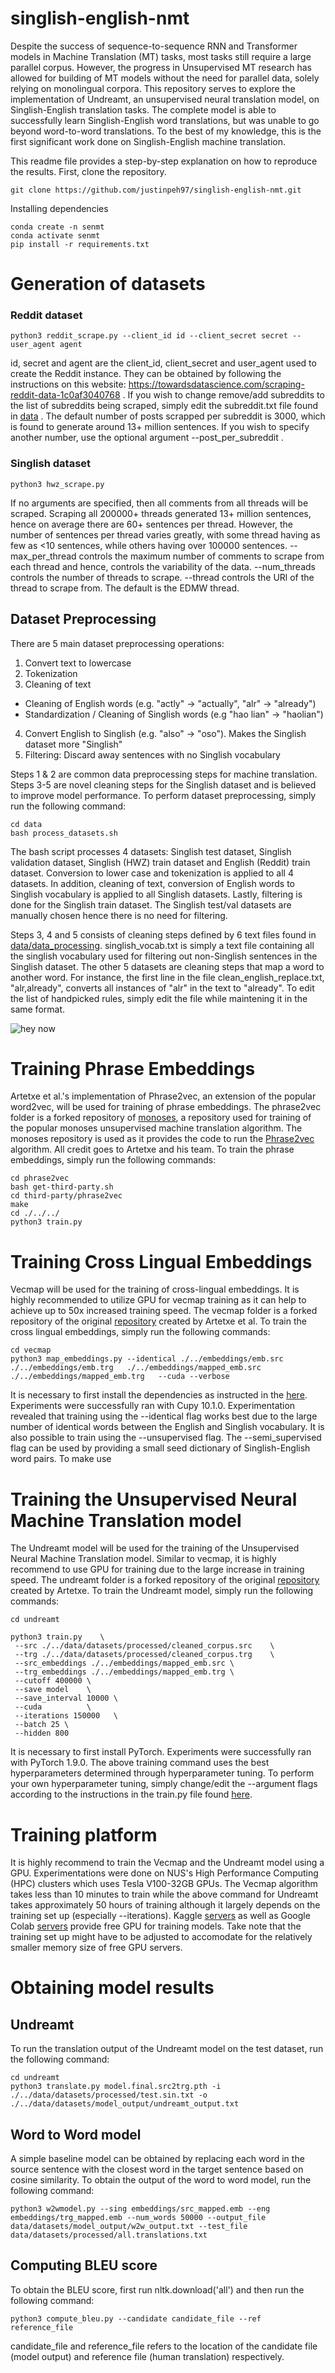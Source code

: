 # singlish-english-nmt
 
 Despite the success of sequence-to-sequence RNN and Transformer models in Machine Translation (MT) tasks, most tasks still require a large parallel corpus. However, the progress in Unsupervised MT research has allowed for building of MT models without the need for parallel data, solely relying on monolingual corpora. This repository serves to explore the implementation of Undreamt, an unsupervised neural translation model, on Singlish-English translation tasks. The complete model is able to successfully learn Singlish-English word translations, but was unable to go beyond word-to-word translations. To the best of my knowledge, this is the first significant work done on Singlish-English machine translation.
 
 This readme file provides a step-by-step explanation on how to reproduce the results. First, clone the repository.

```
git clone https://github.com/justinpeh97/singlish-english-nmt.git
```

Installing dependencies
```
conda create -n senmt
conda activate senmt
pip install -r requirements.txt
```

 # Generation of datasets
 
 ### Reddit dataset
 
```
python3 reddit_scrape.py --client_id id --client_secret secret --user_agent agent
```
id, secret and agent are the client_id, client_secret and user_agent used to create the Reddit instance. They can be obtained by following the instructions on this website: https://towardsdatascience.com/scraping-reddit-data-1c0af3040768 . If you wish to change remove/add subreddits to the list of subreddits being scraped, simply edit the subreddit.txt file found in [data](https://github.com/justinpeh97/singlish-english-nmt/tree/main/data/generate_data) . The default number of posts scrapped per subreddit is 3000, which is found to generate around 13+ million sentences. If you wish to specify another number, use the optional argument --post_per_subreddit .

### Singlish dataset

```
python3 hwz_scrape.py 
```
If no arguments are specified, then all comments from all threads will be scraped. Scraping all 200000+ threads generated 13+ million sentences, hence on average there are 60+ sentences per thread. However, the number of sentences per thread varies greatly, with some thread having as few as <10 sentences, while others having over 100000 sentences. --max_per_thread controls the maximum number of comments to scrape from each thread and hence, controls the variability of the data. --num_threads controls the number of threads to scrape. --thread controls the URl of the thread to scrape from. The default is the EDMW thread.

## Dataset Preprocessing

There are 5 main dataset preprocessing operations:
1. Convert text to lowercase
2. Tokenization
3. Cleaning of text 
- Cleaning of English words (e.g. "actly" -> "actually", "alr" -> "already")
- Standardization / Cleaning of Singlish words (e.g "hao lian" -> "haolian")
4. Convert English to Singlish (e.g. "also" -> "oso"). Makes the Singlish dataset more "Singlish"
5. Filtering: Discard away sentences with no Singlish vocabulary

Steps 1 & 2 are common data preprocessing steps for machine translation. Steps 3-5 are novel cleaning steps for the Singlish dataset and is believed to improve model performance. To perform dataset preprocessing, simply run the following command:

```
cd data
bash process_datasets.sh
```

The bash script processes 4 datasets: Singlish test dataset, Singlish validation dataset, Singlish (HWZ) train dataset and English (Reddit) train dataset. Conversion to lower case and tokenization is applied to all 4 datasets. In addition, cleaning of text, conversion of English words to Singlish vocabulary is applied to all Singlish datasets. Lastly, filtering is done for the Singlish train dataset. The Singlish test/val datasets are manually chosen hence there is no need for filtering.

Steps 3, 4 and 5 consists of cleaning steps defined by 6 text files found in [data/data_processing](https://github.com/justinpeh97/singlish-english-nmt/tree/main/data/data_processing). singlish_vocab.txt is simply a text file containing all the singlish vocabulary used for filtering out non-Singlish sentences in the Singlish dataset. The other 5 datasets are cleaning steps that map a word to another word. For instance, the first line in the file clean_english_replace.txt, "alr,already", converts all instances of "alr" in the text to "already". To edit the list of handpicked rules, simply edit the file while maintening it in the same format.

![hey now](https://github.com/justinpeh97/singlish-english-nmt/blob/main/images/convert.PNG?raw=true)

# Training Phrase Embeddings

Artetxe et al.'s implementation of Phrase2vec, an extension of the popular word2vec, will be used for training of phrase embeddings. The phrase2vec folder is a forked repository of [monoses](https://github.com/artetxem/monoses), a repository used for training of the popular monoses unsupervised machine translation algorithm. The monoses repository is used as it provides the code to run the [Phrase2vec](https://github.com/artetxem/phrase2vec) algorithm. All credit goes to Artetxe and his team. To train the phrase embeddings, simply run the following commands:

```
cd phrase2vec
bash get-third-party.sh
cd third-party/phrase2vec
make
cd ./../../
python3 train.py 

```
[comment]: <> (python3 train.py --src_file ./../data/datasets/processed/cleaned_cleaned_corpus.src --trg_file ./../data/datasets/processed/cleaned_cleaned_corpus.trg)

# Training Cross Lingual Embeddings

Vecmap will be used for the training of cross-lingual embeddings. It is highly recommended to utilize GPU for vecmap training as it can help to achieve up to 50x increased training speed. The vecmap folder is a forked repository of the original [repository](https://github.com/artetxem/vecmap) created by Artetxe et al. To train the cross lingual embeddings, simply run the following commands:

```
cd vecmap
python3 map_embeddings.py --identical ./../embeddings/emb.src ./../embeddings/emb.trg   ./../embeddings/mapped_emb.src ./../embeddings/mapped_emb.trg   --cuda --verbose
```

It is necessary to first install the dependencies as instructed in the [here](https://github.com/artetxem/vecmap). Experiments were successfully ran with Cupy 10.1.0. Experimentation revealed that training using the --identical flag works best due to the large number of identical words between the English and Singlish vocabulary. It is also possible to train using the --unsupervised flag. The --semi_supervised flag can be used by providing a small seed dictionary of Singlish-English word pairs. To make use 

# Training the Unsupervised Neural Machine Translation model

The Undreamt model will be used for the training of the Unsupervised Neural Machine Translation model. Similar to vecmap, it is highly recommend to use GPU for training due to the large increase in training speed. The undreamt folder is a forked repository of the original [repository](https://github.com/artetxem/undreamt) created by Artetxe. To train the Undreamt model, simply run the following commands:

```
cd undreamt

python3 train.py    \
 --src ./../data/datasets/processed/cleaned_corpus.src    \
 --trg ./../data/datasets/processed/cleaned_corpus.trg    \
 --src_embeddings ./../embeddings/mapped_emb.src \ 
 --trg_embeddings ./../embeddings/mapped_emb.trg \
 --cutoff 400000 \
 --save model    \
 --save_interval 10000 \
 --cuda          \
 --iterations 150000   \
 --batch 25 \
 --hidden 800
```
It is necessary to first install PyTorch. Experiments were successfully ran with PyTorch 1.9.0. The above training command uses the best hyperparameters determined through hyperparameter tuning. To perform your own hyperparameter tuning, simply change/edit the --argument flags according to the instructions in the train.py file found [here](https://github.com/artetxem/undreamt/blob/master/undreamt/train.py). 


# Training platform

It is highly recommend to train the Vecmap and the Undreamt model using a GPU. Experimentations were done on NUS's High Performance Computing (HPC) clusters which uses Tesla V100-32GB GPUs. The Vecmap algorithm takes less than 10 minutes to train while the above command for Undreamt takes approximately 50 hours of training although it largely depends on the training set up (especially --iterations). Kaggle [servers](https://www.kaggle.com/code) as well as Google Colab [servers](https://colab.research.google.com/) provide free GPU for training models. Take note that the training set up might have to be adjusted to accomodate for the relatively smaller memory size of free GPU servers.

# Obtaining model results

## Undreamt 

To run the translation output of the Undreamt model on the test dataset, run the following command:

```
cd undreamt
python3 translate.py model.final.src2trg.pth -i ./../data/datasets/processed/test.sin.txt -o ./../data/datasets/model_output/undreamt_output.txt
```

## Word to Word model

A simple baseline model can be obtained by replacing each word in the source sentence with the closest word in the target sentence based on cosine similarity. To obtain the output of the word to word model, run the following command: 

```
python3 w2wmodel.py --sing embeddings/src_mapped.emb --eng embeddings/trg_mapped.emb --num_words 50000 --output_file data/datasets/model_output/w2w_output.txt --test_file data/datasets/processed/all.translations.txt

```

## Computing BLEU score

To obtain the BLEU score, first run nltk.download('all') and then run the following command:
```
python3 compute_bleu.py --candidate candidate_file --ref reference_file
```
candidate_file and reference_file refers to the location of the candidate file (model output) and reference file (human translation) respectively.
